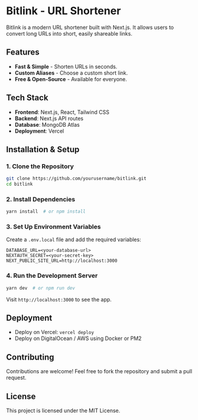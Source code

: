 # Bitlink - URL Shortener

Bitlink is a modern URL shortener built with Next.js. It allows users to convert long URLs into short, easily shareable links.

## Features
- **Fast & Simple** - Shorten URLs in seconds.
- **Custom Aliases** - Choose a custom short link.
- **Free & Open-Source** - Available for everyone.

## Tech Stack
- **Frontend**: Next.js, React, Tailwind CSS
- **Backend**: Next.js API routes
- **Database**: MongoDB Atlas
- **Deployment**: Vercel

## Installation & Setup

### 1. Clone the Repository
```sh
git clone https://github.com/yourusername/bitlink.git
cd bitlink
```

### 2. Install Dependencies
```sh
yarn install  # or npm install
```

### 3. Set Up Environment Variables
Create a `.env.local` file and add the required variables:
```
DATABASE_URL=<your-database-url>
NEXTAUTH_SECRET=<your-secret-key>
NEXT_PUBLIC_SITE_URL=http://localhost:3000
```

### 4. Run the Development Server
```sh
yarn dev  # or npm run dev
```
Visit `http://localhost:3000` to see the app.

## Deployment
- Deploy on Vercel: `vercel deploy`
- Deploy on DigitalOcean / AWS using Docker or PM2

## Contributing
Contributions are welcome! Feel free to fork the repository and submit a pull request.

## License
This project is licensed under the MIT License.

